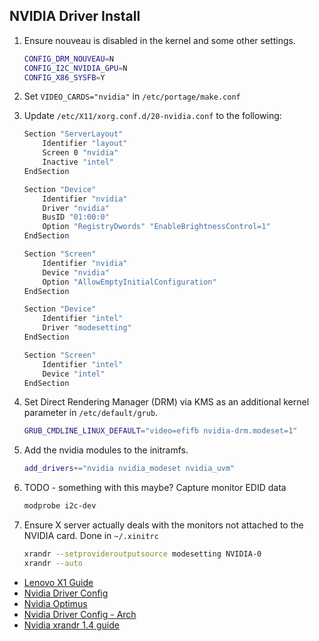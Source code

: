 ## NVIDIA Driver Install

1. Ensure nouveau is disabled in the kernel and some other settings.

    ```bash
    CONFIG_DRM_NOUVEAU=N
    CONFIG_I2C_NVIDIA_GPU=N
    CONFIG_X86_SYSFB=Y
    ```
1. Set `VIDEO_CARDS="nvidia"` in `/etc/portage/make.conf`
1. Update `/etc/X11/xorg.conf.d/20-nvidia.conf` to the following:

    ```bash
    Section "ServerLayout"
        Identifier "layout"
        Screen 0 "nvidia"
        Inactive "intel"
    EndSection

    Section "Device"
        Identifier "nvidia"
        Driver "nvidia"
        BusID "01:00:0"
        Option "RegistryDwords" "EnableBrightnessControl=1"
    EndSection

    Section "Screen"
        Identifier "nvidia"
        Device "nvidia"
        Option "AllowEmptyInitialConfiguration"
    EndSection

    Section "Device"
        Identifier "intel"
        Driver "modesetting"
    EndSection

    Section "Screen"
        Identifier "intel"
        Device "intel"
    EndSection
    ```
1. Set Direct Rendering Manager (DRM) via KMS as an additional kernel parameter in `/etc/default/grub`.

    ```bash
    GRUB_CMDLINE_LINUX_DEFAULT="video=efifb nvidia-drm.modeset=1"
    ```
1. Add the nvidia modules to the initramfs.

    ```bash
    add_drivers+="nvidia nvidia_modeset nvidia_uvm"
    ```
1. TODO - something with this maybe? Capture monitor EDID data

    ```bash
    modprobe i2c-dev
    ```
1. Ensure X server actually deals with the monitors not attached to the NVIDIA card. Done in `~/.xinitrc`

    ```bash
    xrandr --setprovideroutputsource modesetting NVIDIA-0
    xrandr --auto
    ```

* [Lenovo X1 Guide](https://wiki.gentoo.org/wiki/Lenovo_ThinkPad_X1_Extreme)
* [Nvidia Driver Config](https://wiki.gentoo.org/wiki/NVIDIA/nvidia-drivers#Kernel)
* [Nvidia Optimus](https://wiki.gentoo.org/wiki/NVIDIA/Optimus#OpenRC)
* [Nvidia Driver Config - Arch](https://wiki.archlinux.org/index.php/NVIDIA)
* [Nvidia xrandr 1.4 guide](http://us.download.nvidia.com/XFree86/Linux-x86_64/450.57/README/randr14.html)
